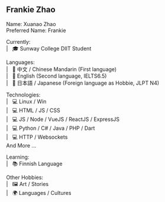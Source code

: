 ## Frankie Zhao

Name: Xuanao Zhao  
Preferred Name: Frankie  

Currently:  
| &nbsp; 🎓 Sunway College DIIT Student

Languages:  
| &nbsp; 💬 中文 / Chinese Mandarin (First language)  
| &nbsp; 💬 English (Second language, IELTS6.5)  
| &nbsp; 💬 日本語 / Japanese (Foreign language as Hobbie, JLPT N4)  

Technologies:  
| &nbsp; 💻 Linux / Win  
| &nbsp; 💻 HTML / JS / CSS  
| &nbsp; 💻 JS / Node / VueJS / ReactJS / ExpressJS  
| &nbsp; 💻 Python / C# / Java / PHP / Dart  
| &nbsp; 💻 HTTP / Websockets  
And More ...  

Learning:  
| &nbsp; 📚 Finnish Language  

Other Hobbies:  
| &nbsp; 🖼️ Art / Stories  
| &nbsp; 🌍 Languages / Cultures  
